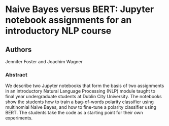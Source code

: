 # Naive Bayes versus BERT: Jupyter notebook assignments for an introductory NLP course

## Authors
Jennifer Foster and Joachim Wagner

### Abstract
We describe two Jupyter notebooks that form the basis of two assignments in an introductory Natural Language Processing (NLP) module taught to final year undergraduate students at Dublin City University. The notebooks show the students how to train a bag-of-words polarity classifier using multinomial Naive Bayes, and how to fine-tune a polarity classifier using BERT. The students take the code as a starting point for their own experiments.
